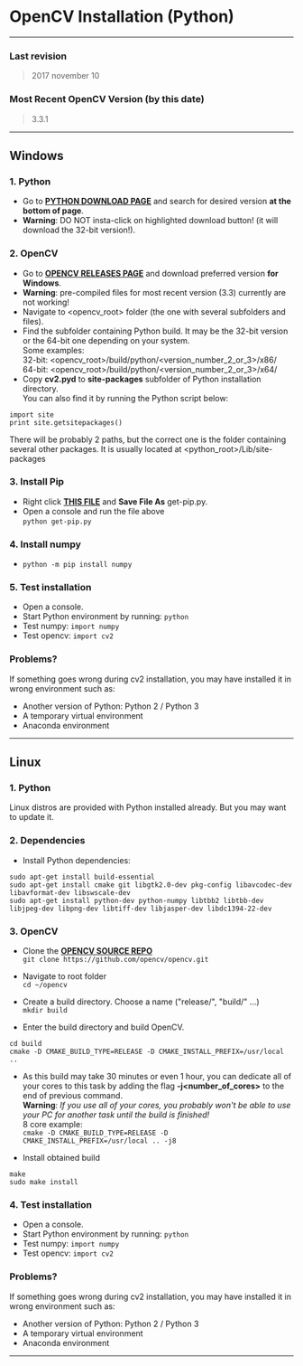 # OpenCV Installation (Python)

---

### Last revision
> 2017 november 10

### Most Recent OpenCV Version (by this date)
> 3.3.1

---

## Windows
### 1. Python
 - Go to [**PYTHON DOWNLOAD PAGE**](https://www.python.org/downloads/release/python-2714/) and search for desired version **at the bottom of page**.
 - **Warning**: DO NOT insta-click on highlighted download button! (it will download the 32-bit version!).

### 2. OpenCV
 - Go to [**OPENCV RELEASES PAGE**](https://opencv.org/releases.html) and download preferred version **for Windows**.
 - **Warning**: pre-compiled files for most recent version (3.3) currently are not working!
 - Navigate to <opencv_root> folder (the one with several subfolders and files).
 - Find the subfolder containing Python build. It may be the 32-bit version or the 64-bit one depending on your system.  
Some examples:  
32-bit: <opencv_root>/build/python/<version_number_2_or_3>/x86/  
64-bit: <opencv_root>/build/python/<version_number_2_or_3>/x64/  
 - Copy **cv2.pyd** to **site-packages** subfolder of Python installation directory.  
You can also find it by running the Python script below:  
```
import site
print site.getsitepackages()
```  
There will be probably 2 paths, but the correct one is the folder containing several other packages. It is usually located at <python_root>/Lib/site-packages

### 3. Install Pip
 - Right click [**THIS FILE**](https://bootstrap.pypa.io/get-pip.py) and **Save File As** get-pip.py.
 - Open a console and run the file above  
```python get-pip.py```

### 4. Install numpy
 - ```python -m pip install numpy```

### 5. Test installation
 - Open a console.
 - Start Python environment by running: ```python```
 - Test numpy: ```import numpy```
 - Test opencv: ```import cv2```

### Problems?
If something goes wrong during cv2 installation, you may have installed it in wrong environment such as:  
 - Another version of Python: Python 2 / Python 3
 - A temporary virtual environment
 - Anaconda environment

---

## Linux
### 1. Python
Linux distros are provided with Python installed already. But you may want to update it.

### 2. Dependencies
 - Install Python dependencies:
```
sudo apt-get install build-essential
sudo apt-get install cmake git libgtk2.0-dev pkg-config libavcodec-dev libavformat-dev libswscale-dev
sudo apt-get install python-dev python-numpy libtbb2 libtbb-dev libjpeg-dev libpng-dev libtiff-dev libjasper-dev libdc1394-22-dev
```

### 3. OpenCV
 - Clone the [**OPENCV SOURCE REPO**](https://github.com/opencv/opencv)  
```git clone https://github.com/opencv/opencv.git```

 - Navigate to root folder  
```cd ~/opencv```

 - Create a build directory. Choose a name ("release/", "build/" ...)  
```mkdir build```

 - Enter the build directory and build OpenCV.  
```
cd build
cmake -D CMAKE_BUILD_TYPE=RELEASE -D CMAKE_INSTALL_PREFIX=/usr/local ..
```
- As this build may take 30 minutes or even 1 hour, you can dedicate all of your cores to this task by adding the flag **-j<number_of_cores>** to the end of previous command.  
**Warning**: *If you use all of your cores, you probably won't be able to use your PC for another task until the build is finished!*  
8 core example:  
```cmake -D CMAKE_BUILD_TYPE=RELEASE -D CMAKE_INSTALL_PREFIX=/usr/local .. -j8```

 - Install obtained build  
```
make
sudo make install
```

### 4. Test installation
 - Open a console.
 - Start Python environment by running: ```python```
 - Test numpy: ```import numpy```
 - Test opencv: ```import cv2```

### Problems?
If something goes wrong during cv2 installation, you may have installed it in wrong environment such as:
 - Another version of Python: Python 2 / Python 3
 - A temporary virtual environment
 - Anaconda environment

---
